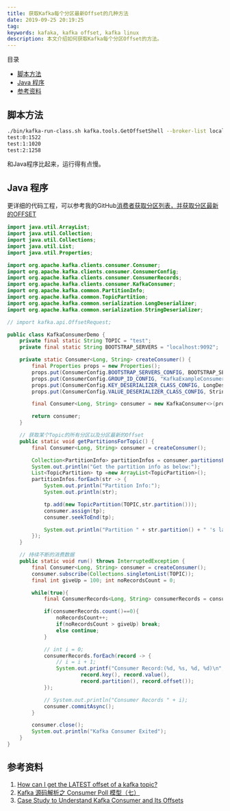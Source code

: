 ```yaml
---
title: 获取Kafka每个分区最新Offset的几种方法
date: 2019-09-25 20:19:25
tag: 
keywords: kafaka, kafka offset, kafka linux
description: 本文介绍如何获取Kafka每个分区Offset的方法。
---
```


目录

* [脚本方法](#脚本方法)
* [Java 程序](#java-程序)
* [参考资料](#参考资料)



## 脚本方法
```bash
./bin/kafka-run-class.sh kafka.tools.GetOffsetShell --broker-list localhost:9092 --topic test
test:0:1522
test:1:1020
test:2:1258
```
和Java程序比起来，运行得有点慢。

## Java 程序
更详细的代码工程，可以参考我的GitHub[消费者获取分区列表，并获取分区最新的OFFSET](https://github.com/cocowool/sh-valley/tree/master/java/java-kafka)
```java
import java.util.ArrayList;
import java.util.Collection;
import java.util.Collections;
import java.util.List;
import java.util.Properties;

import org.apache.kafka.clients.consumer.Consumer;
import org.apache.kafka.clients.consumer.ConsumerConfig;
import org.apache.kafka.clients.consumer.ConsumerRecords;
import org.apache.kafka.clients.consumer.KafkaConsumer;
import org.apache.kafka.common.PartitionInfo;
import org.apache.kafka.common.TopicPartition;
import org.apache.kafka.common.serialization.LongDeserializer;
import org.apache.kafka.common.serialization.StringDeserializer;

// import kafka.api.OffsetRequest;

public class KafkaConsumerDemo {
    private final static String TOPIC = "test";
    private final static String BOOTSTRAP_SERVERS = "localhost:9092";

    private static Consumer<Long, String> createConsumer() {
        final Properties props = new Properties();
        props.put(ConsumerConfig.BOOTSTRAP_SERVERS_CONFIG, BOOTSTRAP_SERVERS);
        props.put(ConsumerConfig.GROUP_ID_CONFIG, "KafkaExampleConsumer");
        props.put(ConsumerConfig.KEY_DESERIALIZER_CLASS_CONFIG, LongDeserializer.class.getName());
        props.put(ConsumerConfig.VALUE_DESERIALIZER_CLASS_CONFIG, StringDeserializer.class.getName());

        final Consumer<Long, String> consumer = new KafkaConsumer<>(props);

        return consumer;
    }

    // 获取某个Topic的所有分区以及分区最新的Offset
    public static void getPartitionsForTopic() {
        final Consumer<Long, String> consumer = createConsumer();

        Collection<PartitionInfo> partitionInfos = consumer.partitionsFor(TOPIC);
        System.out.println("Get the partition info as below:");
        List<TopicPartition> tp =new ArrayList<TopicPartition>();
        partitionInfos.forEach(str -> {
            System.out.println("Partition Info:");
            System.out.println(str);

            tp.add(new TopicPartition(TOPIC,str.partition()));
            consumer.assign(tp);
            consumer.seekToEnd(tp);

            System.out.println("Partition " + str.partition() + " 's latest offset is '" + consumer.position(new TopicPartition(TOPIC, str.partition())));
        });
    }

    // 持续不断的消费数据
    public static void run() throws InterruptedException {
        final Consumer<Long, String> consumer = createConsumer();
        consumer.subscribe(Collections.singletonList(TOPIC));
        final int giveUp = 100; int noRecordsCount = 0;

        while(true){
            final ConsumerRecords<Long, String> consumerRecords = consumer.poll(1000);

            if(consumerRecords.count()==0){
                noRecordsCount++;
                if(noRecordsCount > giveUp) break;
                else continue;
            }

            // int i = 0;
            consumerRecords.forEach(record -> {
                // i = i + 1;
                System.out.printf("Consumer Record:(%d, %s, %d, %d)\n",
                        record.key(), record.value(),
                        record.partition(), record.offset());
            });

            // System.out.println("Consumer Records " + i);
            consumer.commitAsync();
        }

        consumer.close();
        System.out.println("Kafka Consumer Exited");
    }    
}
```

## 参考资料

1. [How can I get the LATEST offset of a kafka topic?](https://stackoverflow.com/questions/38428196/how-can-i-get-the-latest-offset-of-a-kafka-topic)
2. [Kafka 源码解析之 Consumer Poll 模型（七）](https://matt33.com/2017/11/11/consumer-pollonce/)
3. [Case Study to Understand Kafka Consumer and Its Offsets](https://dzone.com/articles/case-study-to-understand-kafka-consumer-and-its-of)












